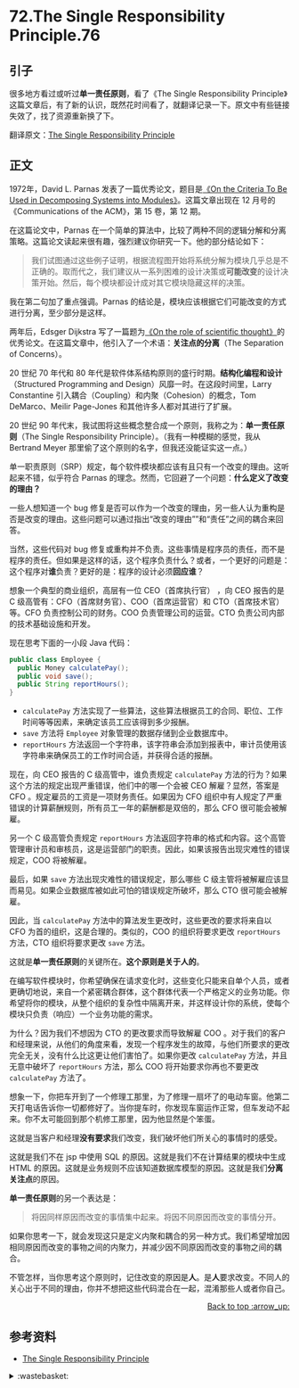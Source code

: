 # 72.The Single Responsibility Principle.76
## <a name="start"></a> 引子
很多地方看过或听过**单一责任原则**，看了《The Single Responsibility Principle》这篇文章后，有了新的认识，既然花时间看了，就翻译记录一下。原文中有些链接失效了，找了资源重新换了下。

翻译原文：[The Single Responsibility Principle][url-article-1]

## <a name="title1"></a> 正文
1972年，David L. Parnas 发表了一篇优秀论文，题目是[《On the Criteria To Be Used in Decomposing Systems into Modules》][url-resource-1]。这篇文章出现在 12 月号的《Communications of the ACM》，第 15 卷，第 12 期。

在这篇论文中，Parnas 在一个简单的算法中，比较了两种不同的逻辑分解和分离策略。这篇论文读起来很有趣，强烈建议你研究一下。他的部分结论如下：

> 我们试图通过这些例子证明，根据流程图开始将系统分解为模块几乎总是不正确的。取而代之，我们建议从一系列困难的设计决策或**可能改变**的设计决策开始。然后，每个模块都设计成对其它模块隐藏这样的决策。

我在第二句加了重点强调。Parnas 的结论是，模块应该根据它们可能改变的方式进行分离，至少部分是这样。

两年后，Edsger Dijkstra 写了一篇题为[《On the role of scientific thought》][url-resource-2]的优秀论文。在这篇文章中，他引入了一个术语：**关注点的分离**（The Separation of Concerns）。

20 世纪 70 年代和 80 年代是软件体系结构原则的盛行时期。**结构化编程和设计**（Structured Programming and Design）风靡一时。在这段时间里，Larry Constantine 引入耦合（Coupling）和内聚（Cohesion）的概念，Tom DeMarco、Meilir Page-Jones 和其他许多人都对其进行了扩展。

20 世纪 90 年代末，我试图将这些概念整合成一个原则，我称之为：**单一责任原则**（The Single Responsibility Principle）。（我有一种模糊的感觉，我从 Bertrand Meyer 那里偷了这个原则的名字，但我还没能证实这一点。）

单一职责原则（SRP）规定，每个软件模块都应该有且只有一个改变的理由。这听起来不错，似乎符合 Parnas 的理念。然而，它回避了一个问题：**什么定义了改变的理由？**

一些人想知道一个 bug 修复是否可以作为一个改变的理由，另一些人认为重构是否是改变的理由。这些问题可以通过指出“改变的理由””和“责任”之间的耦合来回答。

当然，这些代码对 bug 修复或重构并不负责。这些事情是程序员的责任，而不是程序的责任。但如果是这样的话，这个程序负责什么？或者，一个更好的问题是：这个程序对**谁**负责？更好的是：程序的设计必须**回应谁**？

想象一个典型的商业组织，高层有一位 CEO（首席执行官） ，向 CEO 报告的是 C 级高管有：CFO（首席财务官）、COO（首席运营官）和 CTO（首席技术官）等。CFO 负责控制公司的财务。COO 负责管理公司的运营。CTO 负责公司内部的技术基础设施和开发。

现在思考下面的一小段 Java 代码：
```java
public class Employee {
  public Money calculatePay();
  public void save();
  public String reportHours();
}
```
- `calculatePay` 方法实现了一些算法，这些算法根据员工的合同、职位、工作时间等等因素，来确定该员工应该得到多少报酬。
- `save` 方法将 `Employee` 对象管理的数据存储到企业数据库中。
- `reportHours` 方法返回一个字符串，该字符串会添加到报表中，审计员使用该字符串来确保员工的工作时间合适，并获得合适的报酬。

现在，向 CEO 报告的 C 级高管中，谁负责规定 `calculatePay` 方法的行为？如果这个方法的规定出现严重错误，他们中的哪一个会被 CEO 解雇？显然，答案是 CFO 。规定雇员的工资是一项财务责任。如果因为 CFO 组织中有人规定了严重错误的计算薪酬规则，所有员工一年的薪酬都是双倍的，那么 CFO 很可能会被解雇。

另一个 C 级高管负责规定 `reportHours` 方法返回字符串的格式和内容。这个高管管理审计员和审核员，这是运营部门的职责。因此，如果该报告出现灾难性的错误规定，COO 将被解雇。

最后，如果 `save` 方法出现灾难性的错误规定，那么哪些 C 级主管将被解雇应该显而易见。如果企业数据库被如此可怕的错误规定所破坏，那么 CTO 很可能会被解雇。

因此，当 `calculatePay` 方法中的算法发生更改时，这些更改的要求将来自以 CFO 为首的组织，这是合理的。类似的，COO 的组织将要求更改 `reportHours` 方法，CTO 组织将要求更改 `save` 方法。

这就是**单一责任原则**的关键所在。**这个原则是关于人的**。

在编写软件模块时，你希望确保在请求变化时，这些变化只能来自单个人员，或者更确切地说，来自一个紧密耦合群体，这个群体代表一个严格定义的业务功能。你希望将你的模块，从整个组织的复杂性中隔离开来，并这样设计你的系统，使每个模块只负责（响应）一个业务功能的需求。

为什么？因为我们不想因为 CTO 的更改要求而导致解雇 COO 。对于我们的客户和经理来说，从他们的角度来看，发现一个程序发生的故障，与他们所要求的更改完全无关，没有什么比这更让他们害怕了。如果你更改 `calculatePay` 方法，并且无意中破坏了 `reportHours` 方法，那么 COO 将开始要求你再也不要更改 `calculatePay` 方法了。

想象一下，你把车开到了一个修理工那里，为了修理一扇坏了的电动车窗。他第二天打电话告诉你一切都修好了。当你提车时，你发现车窗运作正常，但车发动不起来。你不太可能回到那个机修工那里，因为他显然是个笨蛋。

这就是当客户和经理**没有要求**我们改变，我们破坏他们所关心的事情时的感受。

这就是我们不在 jsp 中使用 SQL 的原因。这就是我们不在计算结果的模块中生成 HTML 的原因。这就是业务规则不应该知道数据库模型的原因。这就是我们**分离关注点**的原因。

**单一责任原则**的另一个表达是：

> 将因同样原因而改变的事情集中起来。将因不同原因而改变的事情分开。

如果你思考一下，就会发现这只是定义内聚和耦合的另一种方式。我们希望增加因相同原因而改变的事物之间的内聚力，并减少因不同原因而改变的事物之间的耦合。

不管怎样，当你思考这个原则时，记住改变的原因是**人**。是**人**要求改变。不同人的关心出于不同的理由，你并不想把这些代码混合在一起，混淆那些人或者你自己。


<div align="right"><a href="#index">Back to top :arrow_up:</a></div>

## <a name="reference"></a> 参考资料
- [The Single Responsibility Principle][url-article-1]

[url-article-1]:https://blog.cleancoder.com/uncle-bob/2014/05/08/SingleReponsibilityPrinciple.html
[url-resource-1]:https://xxholic.github.io/blog/resource/72/p-tr-1971.pdf
[url-resource-2]:https://xxholic.github.io/blog/resource/72/EWD447.PDF

[url-local-rail]:./images/n/rail.png

<details>
<summary>:wastebasket:</summary>

![n-poster][url-local-poster]

</details>

[url-book]:https://book.douban.com/subject/26916012/
[url-local-poster]:./images/n/poster.jpg
